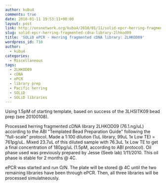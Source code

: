 ```yaml
---
author: kubu4
comments: true
date: 2010-01-11 19:53:11+00:00
layout: post
link: http://onsnetwork.org/kubu4/2010/01/11/solid-epcr-herring-fragmented-cdna-library-2lhkod09/
slug: solid-epcr-herring-fragmented-cdna-library-2lhkod09
title: 'SOLiD ePCR - Herring fragmented cDNA library: 2LHKOD09'
wordpress_id: 710
author:
  - kubu4
categories:
  - Miscellaneous
tags:
  - 2LHKOD09
  - cDNA
  - ePCR
  - library prep
  - Pacific herring
  - SOLiD
  - SOLiD libraries
---
```


Using 1.5pM of starting template, based on success of the 3LHSITK09 bead prep (see 20100108).

Processed herring fragmented cDNA library 2LHKOD09 (76.1.ng/uL) according to the ABI "Templated Bead Preparation Guide" following the "full-scale" protocol. Made a 1:100 dilution (1uL library, 99uL 1x Low TE) = 761pg/uL. Mixed 23.7uL of this diluted sample with 76.3uL 1x Low TE to get a final concentration of 180pg/uL (1.5pM, according to ABI protocol). Oil phase used was previously prepared by Jesse (Seeb lab) 1/11/2010. This oil phase is stable for 2 months @ 4C.

ePCR was started and run O/N. The plate will be stored @ 4C until the two remaining libraries have been through ePCR. Then, all three libraries will be processed simulatneously.
